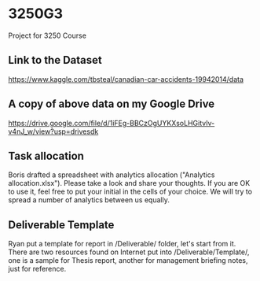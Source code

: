 # 3250G3
Project for 3250 Course


## Link to the Dataset
https://www.kaggle.com/tbsteal/canadian-car-accidents-19942014/data

## A copy of above data on my Google Drive
https://drive.google.com/file/d/1iFEg-BBCzOgUYKXsoLHGitvIv-v4nJ_w/view?usp=drivesdk

## Task allocation
Boris drafted a spreadsheet with analytics allocation ("Analytics allocation.xlsx").
Please take a look and share your thoughts.  If you are OK to use it, feel free to put your initial in the cells of your choice. We will try to spread a number of analytics between us equally.

## Deliverable Template
Ryan put a template for report in /Deliverable/ folder, let's start from it.  There are two resources found on Internet put into /Deliverable/Template/, one is a sample for Thesis report, another for management briefing notes, just for reference. 

